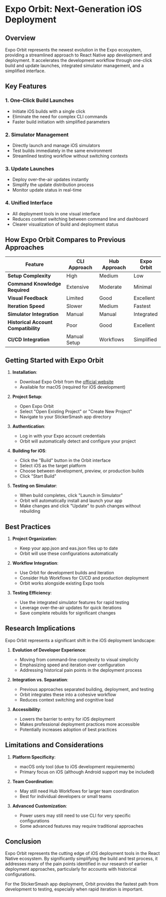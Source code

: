 # Expo Orbit: Next-Generation iOS Deployment

## Overview

Expo Orbit represents the newest evolution in the Expo ecosystem, providing a streamlined approach to React Native app development and deployment. It accelerates the development workflow through one-click build and update launches, integrated simulator management, and a simplified interface.

## Key Features

### 1. One-Click Build Launches

- Initiate iOS builds with a single click
- Eliminate the need for complex CLI commands
- Faster build initiation with simplified parameters

### 2. Simulator Management

- Directly launch and manage iOS simulators
- Test builds immediately in the same environment
- Streamlined testing workflow without switching contexts

### 3. Update Launches

- Deploy over-the-air updates instantly
- Simplify the update distribution process
- Monitor update status in real-time

### 4. Unified Interface

- All deployment tools in one visual interface
- Reduces context switching between command line and dashboard
- Clearer visualization of build and deployment status

## How Expo Orbit Compares to Previous Approaches

| Feature | CLI Approach | Hub Approach | Expo Orbit |
|---------|-------------|-------------|------------|
| **Setup Complexity** | High | Medium | Low |
| **Command Knowledge Required** | Extensive | Moderate | Minimal |
| **Visual Feedback** | Limited | Good | Excellent |
| **Iteration Speed** | Slower | Medium | Fastest |
| **Simulator Integration** | Manual | Manual | Integrated |
| **Historical Account Compatibility** | Poor | Good | Excellent |
| **CI/CD Integration** | Manual Setup | Workflows | Simplified |

## Getting Started with Expo Orbit

1. **Installation**:
   - Download Expo Orbit from the [official website](https://expo.dev/orbit)
   - Available for macOS (required for iOS development)

2. **Project Setup**:
   - Open Expo Orbit
   - Select "Open Existing Project" or "Create New Project"
   - Navigate to your StickerSmash app directory

3. **Authentication**:
   - Log in with your Expo account credentials
   - Orbit will automatically detect and configure your project

4. **Building for iOS**:
   - Click the "Build" button in the Orbit interface
   - Select iOS as the target platform
   - Choose between development, preview, or production builds
   - Click "Start Build"

5. **Testing on Simulator**:
   - When build completes, click "Launch in Simulator"
   - Orbit will automatically install and launch your app
   - Make changes and click "Update" to push changes without rebuilding

## Best Practices

1. **Project Organization**:
   - Keep your app.json and eas.json files up to date
   - Orbit will use these configurations automatically

2. **Workflow Integration**:
   - Use Orbit for development builds and iteration
   - Consider Hub Workflows for CI/CD and production deployment
   - Orbit works alongside existing Expo tools

3. **Testing Efficiency**:
   - Use the integrated simulator features for rapid testing
   - Leverage over-the-air updates for quick iterations
   - Save complete rebuilds for significant changes

## Research Implications

Expo Orbit represents a significant shift in the iOS deployment landscape:

1. **Evolution of Developer Experience**:
   - Moving from command-line complexity to visual simplicity
   - Emphasizing speed and iteration over configuration
   - Addressing historical pain points in the deployment process

2. **Integration vs. Separation**:
   - Previous approaches separated building, deployment, and testing
   - Orbit integrates these into a cohesive workflow
   - Reduces context switching and cognitive load

3. **Accessibility**:
   - Lowers the barrier to entry for iOS deployment
   - Makes professional deployment practices more accessible
   - Potentially increases adoption of best practices

## Limitations and Considerations

1. **Platform Specificity**:
   - macOS only tool (due to iOS development requirements)
   - Primary focus on iOS (although Android support may be included)

2. **Team Coordination**:
   - May still need Hub Workflows for larger team coordination
   - Best for individual developers or small teams

3. **Advanced Customization**:
   - Power users may still need to use CLI for very specific configurations
   - Some advanced features may require traditional approaches

## Conclusion

Expo Orbit represents the cutting edge of iOS deployment tools in the React Native ecosystem. By significantly simplifying the build and test process, it addresses many of the pain points identified in our research of earlier deployment approaches, particularly for accounts with historical configurations.

For the StickerSmash app deployment, Orbit provides the fastest path from development to testing, especially when rapid iteration is important.